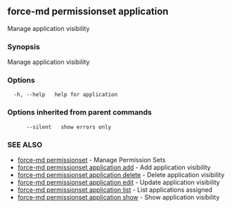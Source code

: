 ## force-md permissionset application

Manage application visibility

### Synopsis

Manage application visibility

### Options

```
  -h, --help   help for application
```

### Options inherited from parent commands

```
      --silent   show errors only
```

### SEE ALSO

* [force-md permissionset](force-md_permissionset.md)	 - Manage Permission Sets
* [force-md permissionset application add](force-md_permissionset_application_add.md)	 - Add application visibility
* [force-md permissionset application delete](force-md_permissionset_application_delete.md)	 - Delete application visibility
* [force-md permissionset application edit](force-md_permissionset_application_edit.md)	 - Update application visibility
* [force-md permissionset application list](force-md_permissionset_application_list.md)	 - List applications assigned
* [force-md permissionset application show](force-md_permissionset_application_show.md)	 - Show application visibility


